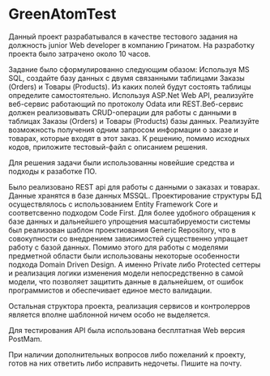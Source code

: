 # GreenAtomTest

Данный проект разрабатывался в качестве тестового задания на должность junior Web developer в компанию Гринатом.
На разработку проекта было затрачено около 10 часов.

Задание было сформулированно следующим обазом: Используя MS SQL, создайте базу данных с двумя связанными таблицами Заказы (Orders) и Товары (Products). Из каких полей будут состоять таблицы определите самостоятельно. Используя ASP.Net Web API, реализуйте веб-сервис работающий по протоколу Odata или REST.Веб-сервис должен реализовывать CRUD-операции для работы с данными в таблицах Заказы (Orders) и Товары (Products) базы данных. Реализуйте возможность получения одним запросом информации о заказе и товарах, которые входят в этот заказ. К решению, помимо исходных кодов, приложите тестовый-файл с описанием решения.

Для решения задачи были использованны новейшие средства и подходы к разаботке ПО. 

Было реализовано REST api для работы с данными о заказах и товарах. Данные хранятся в базе данных MSSQL. Проектирование структуры БД осуществлялось с использованием Entity Framework Core и соответсвенно подходом Code First. Для более удобного обращения к базе данных и дальнейшего упрощения масштабируемости системы был реализован шаблон проектиования Generic Repository, что в совокупности со внедрением зависимостей существенно упращает работу с базой данных. Помимо этого для работы с моделями предметной области были использованы некоторые особенности подхода Domain Driven Design. А именно Private либо Protected сеттеры и реализация логики изменения модели непосредственно в самой модели, что позволяет защитить данные в дальнейшем, от ошибок программистов и обеспечивает единое место валидации.

Остальная структора проекта, реализация сервисов и контролерров является вполне шаблонной ничем особо не выделяется.  

Для тестирования API была использована бесплтатная Web версия PostMam. 

При наличии дополнительных вопросов либо пожеланий к проекту, готов на них ответить либо исправить недочеты. Пишите на почту.
